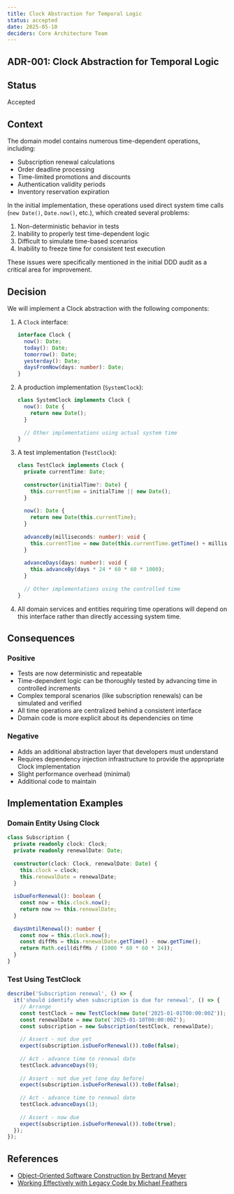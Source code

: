 ```yaml
---
title: Clock Abstraction for Temporal Logic
status: accepted
date: 2025-05-10
deciders: Core Architecture Team
---
```


## ADR-001: Clock Abstraction for Temporal Logic

## Status

Accepted

## Context

The domain model contains numerous time-dependent operations, including:

- Subscription renewal calculations
- Order deadline processing
- Time-limited promotions and discounts
- Authentication validity periods
- Inventory reservation expiration

In the initial implementation, these operations used direct system time calls (`new Date()`, `Date.now()`, etc.), which created several problems:

1. Non-deterministic behavior in tests
2. Inability to properly test time-dependent logic
3. Difficult to simulate time-based scenarios
4. Inability to freeze time for consistent test execution

These issues were specifically mentioned in the initial DDD audit as a critical area for improvement.

## Decision

We will implement a Clock abstraction with the following components:

1. A `Clock` interface:

   ```typescript
   interface Clock {
     now(): Date;
     today(): Date;
     tomorrow(): Date;
     yesterday(): Date;
     daysFromNow(days: number): Date;
   }
   ```

2. A production implementation (`SystemClock`):

   ```typescript
   class SystemClock implements Clock {
     now(): Date {
       return new Date();
     }
     
     // Other implementations using actual system time
   }
   ```

3. A test implementation (`TestClock`):

   ```typescript
   class TestClock implements Clock {
     private currentTime: Date;
     
     constructor(initialTime?: Date) {
       this.currentTime = initialTime || new Date();
     }
     
     now(): Date {
       return new Date(this.currentTime);
     }
     
     advanceBy(milliseconds: number): void {
       this.currentTime = new Date(this.currentTime.getTime() + milliseconds);
     }
     
     advanceDays(days: number): void {
       this.advanceBy(days * 24 * 60 * 60 * 1000);
     }
     
     // Other implementations using the controlled time
   }
   ```

4. All domain services and entities requiring time operations will depend on this interface rather than directly accessing system time.

## Consequences

### Positive

- Tests are now deterministic and repeatable
- Time-dependent logic can be thoroughly tested by advancing time in controlled increments
- Complex temporal scenarios (like subscription renewals) can be simulated and verified
- All time operations are centralized behind a consistent interface
- Domain code is more explicit about its dependencies on time

### Negative

- Adds an additional abstraction layer that developers must understand
- Requires dependency injection infrastructure to provide the appropriate Clock implementation
- Slight performance overhead (minimal)
- Additional code to maintain

## Implementation Examples

### Domain Entity Using Clock

```typescript
class Subscription {
  private readonly clock: Clock;
  private readonly renewalDate: Date;
  
  constructor(clock: Clock, renewalDate: Date) {
    this.clock = clock;
    this.renewalDate = renewalDate;
  }
  
  isDueForRenewal(): boolean {
    const now = this.clock.now();
    return now >= this.renewalDate;
  }
  
  daysUntilRenewal(): number {
    const now = this.clock.now();
    const diffMs = this.renewalDate.getTime() - now.getTime();
    return Math.ceil(diffMs / (1000 * 60 * 60 * 24));
  }
}
```

### Test Using TestClock

```typescript
describe('Subscription renewal', () => {
  it('should identify when subscription is due for renewal', () => {
    // Arrange
    const testClock = new TestClock(new Date('2025-01-01T00:00:00Z'));
    const renewalDate = new Date('2025-01-10T00:00:00Z');
    const subscription = new Subscription(testClock, renewalDate);
    
    // Assert - not due yet
    expect(subscription.isDueForRenewal()).toBe(false);
    
    // Act - advance time to renewal date
    testClock.advanceDays(9);
    
    // Assert - not due yet (one day before)
    expect(subscription.isDueForRenewal()).toBe(false);
    
    // Act - advance time to renewal date
    testClock.advanceDays(1);
    
    // Assert - now due
    expect(subscription.isDueForRenewal()).toBe(true);
  });
});
```

## References

- [Object-Oriented Software Construction by Bertrand Meyer](https://www.amazon.com/Object-Oriented-Software-Construction-Book-CD-ROM/dp/0136291554)
- [Working Effectively with Legacy Code by Michael Feathers](https://www.amazon.com/Working-Effectively-Legacy-Michael-Feathers/dp/0131177052)
